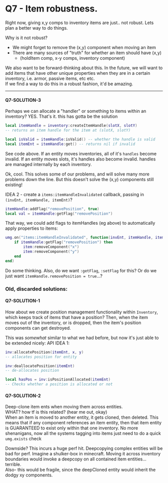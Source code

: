 

# Q7 - Item robustness.

Right now, giving x,y comps to inventory items are just.. not robust.
Lets plan a better way to do things.

Why is it not robust?
- We might forget to remove the (x,y) component when moving an item
- There are many sources of "truth" for whether an item should have (x,y)
    - (holdItem comp, x-y comps, inventory component)

We also want to be forward-thinking about this.
In the future, we will want to add items that have other unique
properties when they are in a certain inventory, i.e. armor, passive items,
etc etc.<br>
If we find a way to do this in a robust fashion, it'd be amazing.

-----------------------

#### Q7-SOLUTION-3
Perhaps we can allocate a "handler" or something to items within
an inventory?
YES. That's it. this has gotta be the solution
```lua
local itemHandle = inventory:createItemHandle(slotX, slotY)
-- returns an item handle for the item at (slotX, slotY)

local isValid = itemHandle:isValid() -- whether the handle is valid
local itemEnt = itemHandle:get() -- returns nil if invalid

```
See code above.
If an entity moves inventories, all of it's `handles` become invalid.
If an entity moves slots, it's handles also become invalid.
handles are managed internally by each inventory.

Ok, cool. This solves some of our problems, and will solve many more
problems down the line.
But this doesn't solve the (x,y) components still existing!

IDEA 2 - create a `items:itemHandleInvalidated` callback,
passing in `(invEnt, itemHandle, itemEnt)`?
```lua
itemHandle:addFlag("removePosition", true)
local val = itemHandle:getFlag("removePosition")
```
That way, we could add flags to itemHandles (eg above) to automatically
apply properties to items:
```lua
umg.on("items:itemHandleInvalidated", function(invEnt, itemHandle, item)
    if itemHandle:getFlag("removePosition") then
        item:removeComponent("x")
        item:removeComponent("y")
    end
end)
```
Do some thinking.
Also, do we want `:getFlag`, `:setFlag` for this? Or do we just want
`itemHandle.removePosition = true`...?






### Old, discarded solutions:

#### Q7-SOLUTION-1
How about we create position management functionality within `Inventory`,
which keeps track of items that have a position?
Then, when the item moves out of the inventory, or is dropped,
then the item's position components can get destroyed.

This was *somewhat* similar to what we had before, but now it's just
able to be extended nicely:
API IDEA 1:
```lua
inv:allocatePosition(itemEnt, x, y)
-- allocates position for entity

inv:deallocatePosition(itemEnt)
-- de-allocates position

local hasPos = inv:isPositionAllocated(itemEnt)
-- Checks whether a position is allocated or not
```

#### Q7-SOLUTION-2
Deep-clone item ents when moving them across entities.<br>
WHAT? how tf is this related? (hear me out, okay)<br>
When an item is moved to another entity, it gets cloned, then deleted.
This means that if any component references an item entity, then
that item entity is GUARANTEED to exist only within that one inventory.
No more shenanigans, now all the systems tagging into items just
need to do a quick `umg.exists` check

Downside? This incurs a huge perf hit.
Deepcopying complex entities will be bad for perf.
Imagine a shulker-box in minecraft. Moving it across inventory
boundaries would invoke a deepcopy on all contained item entities...
terrible.<br>
Also- this would be fragile, since the deepCloned entity would inherit
the dodgy xy components.

